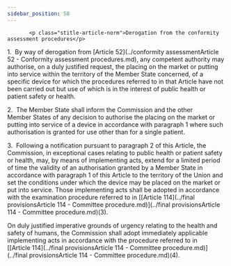 ```yaml
---
sidebar_position: 58
---
```

           <p class="stitle-article-norm">Derogation from the conformity assessment procedures</p>
   <p class="norm">1.&nbsp;&nbsp;By way of derogation from 
[Article&nbsp;52](../conformity assessmentArticle 52 - Conformity assessment procedures.md), any competent authority may authorise, on a duly 
justified request, the placing on the market or putting into service 
within the territory of the Member&nbsp;State concerned, of a specific 
device for which the procedures referred to in that Article&nbsp;have 
not been carried out but use of which is in the interest of public 
health or patient safety or health.</p>
   <p class="norm">2.&nbsp;&nbsp;The Member&nbsp;State shall inform the 
Commission and the other Member&nbsp;States of any decision to authorise
 the placing on the market or putting into service of a device in 
accordance with paragraph&nbsp;1 where such authorisation is granted for
 use other than for a single patient.</p>
   <p class="norm">3.&nbsp;&nbsp;Following a notification pursuant to 
paragraph&nbsp;2 of this Article, the Commission, in exceptional cases 
relating to public health or patient safety or health, may, by means of 
implementing acts, extend for a limited period of time the validity of 
an authorisation granted by a Member&nbsp;State in accordance with 
paragraph&nbsp;1 of this Article&nbsp;to the territory of the Union and 
set the conditions under which the device may be placed on the market or
 put into service. Those implementing acts shall be adopted in 
accordance with the examination procedure referred to in 
[[Article&nbsp;114](../final provisionsArticle 114 - Committee procedure.md)](../final provisionsArticle 114 - Committee procedure.md)(3).</p>
   <p class="norm">On duly justified imperative grounds of urgency 
relating to the health and safety of humans, the Commission shall adopt 
immediately applicable implementing acts in accordance with the 
procedure referred to in [[Article&nbsp;114](../final provisionsArticle 114 - Committee procedure.md)](../final provisionsArticle 114 - Committee procedure.md)(4).</p>